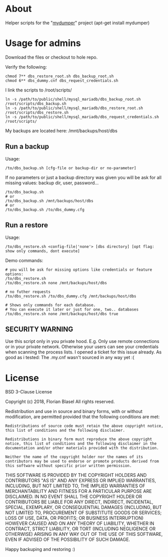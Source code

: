 # About

Helper scripts for the "[mydumper](https://github.com/maxbube/mydumper)" project
(apt-get install mydumper)

# Usage for admins
 
Download the files or checkout to hole repo.

Verify the following:

    chmod 7** dbs_restore_root.sh dbs_backup_root.sh
    chmod 6** dbs_dummy.cnf dbs_request_credentials.sh


I link the scripts to /root/scripts/

    ln -s /path/to/public/shell/mysql_mariadb/dbs_backup_root.sh /root/scripts/dbs_backup.sh
    ln -s /path/to/public/shell/mysql_mariadb/dbs_restore_root.sh /root/scripts/dbs_restore.sh
    ln -s /path/to/public/shell/mysql_mariadb/dbs_request_credentials.sh /root/scripts/


My backups are located here: /mnt/backups/host/dbs


## Run a backup

Usage:

    /to/dbs_backup.sh [cfg-file or backup-dir or no-parameter]

If no parameters or just a backup directory was given you will be ask for all
missing values: backup dir, user, password...

    /to/dbs_backup.sh
    # or
    /to/dbs_backup.sh /mnt/backups/host/dbs
    # or
    /to/dbs_backup.sh /to/dbs_dummy.cfg


## Run a restore

Usage:

    /to/dbs_restore.sh <config-file|'none'> [dbs directory] [opt flag: show only commands, dont execute]

Demo commands:

    # you will be ask for missing options like credentials or feature options:
    /to/dbs_restore.sh
    /to/dbs_restore.sh none /mnt/backups/host/dbs
    
    # no futher requests
    /to/dbs_restore.sh /to/dbs_dummy.cfg /mnt/backups/host/dbs
    
    # Shows only commands for each database.
    # You can execute it later or just for one, two.. databases
    /to/dbs_restore.sh none /mnt/backups/host/dbs true


## SECURITY WARNING

Use this script only in you private hood.
E.g. Only use remote connections or in your private network. Otherwise your users
can see your credentials when scanning the process lists.
I opened a ticket for this issue already. As good as i tested: The .my.cnf wasn't 
sourced in any way yet :(


# License

BSD 3-Clause License

Copyright (c) 2018, Florian Blasel All rights reserved.

Redistribution and use in source and binary forms, with or without modification, are permitted provided that the following conditions are met:

    Redistributions of source code must retain the above copyright notice, this list of conditions and the following disclaimer.

    Redistributions in binary form must reproduce the above copyright notice, this list of conditions and the following disclaimer in the documentation and/or other materials provided with the distribution.

    Neither the name of the copyright holder nor the names of its contributors may be used to endorse or promote products derived from this software without specific prior written permission.

THIS SOFTWARE IS PROVIDED BY THE COPYRIGHT HOLDERS AND CONTRIBUTORS "AS IS" AND ANY EXPRESS OR IMPLIED WARRANTIES, INCLUDING, BUT NOT LIMITED TO, THE IMPLIED WARRANTIES OF MERCHANTABILITY AND FITNESS FOR A PARTICULAR PURPOSE ARE DISCLAIMED. IN NO EVENT SHALL THE COPYRIGHT HOLDER OR CONTRIBUTORS BE LIABLE FOR ANY DIRECT, INDIRECT, INCIDENTAL, SPECIAL, EXEMPLARY, OR CONSEQUENTIAL DAMAGES (INCLUDING, BUT NOT LIMITED TO, PROCUREMENT OF SUBSTITUTE GOODS OR SERVICES; LOSS OF USE, DATA, OR PROFITS; OR BUSINESS INTERRUPTION) HOWEVER CAUSED AND ON ANY THEORY OF LIABILITY, WHETHER IN CONTRACT, STRICT LIABILITY, OR TORT (INCLUDING NEGLIGENCE OR OTHERWISE) ARISING IN ANY WAY OUT OF THE USE OF THIS SOFTWARE, EVEN IF ADVISED OF THE POSSIBILITY OF SUCH DAMAGE.



Happy backuping and restoring :)
